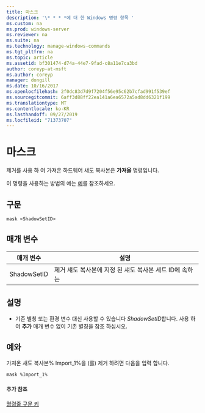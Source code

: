 ```yaml
---
title: 마스크
description: '\* * * *에 대 한 Windows 명령 항목 '
ms.custom: na
ms.prod: windows-server
ms.reviewer: na
ms.suite: na
ms.technology: manage-windows-commands
ms.tgt_pltfrm: na
ms.topic: article
ms.assetid: bf301474-d74a-44e7-9fad-c8a11e7ca3bd
author: coreyp-at-msft
ms.author: coreyp
manager: dongill
ms.date: 10/16/2017
ms.openlocfilehash: 2f0dc83d7d9f7204f56e95c62b7cfad991f539ef
ms.sourcegitcommit: 6aff3d88ff22ea141a6ea6572a5ad8dd6321f199
ms.translationtype: MT
ms.contentlocale: ko-KR
ms.lasthandoff: 09/27/2019
ms.locfileid: "71373707"
---
```

# <a name="mask"></a>마스크



제거를 사용 하 여 가져온 하드웨어 섀도 복사본은 **가져올** 명령입니다.

이 명령을 사용하는 방법의 예는 [예](#BKMK_examples)를 참조하세요.

## <a name="syntax"></a>구문

```
mask <ShadowSetID>
```

## <a name="parameters"></a>매개 변수

|매개 변수|설명|
|---------|-----------|
|ShadowSetID|제거 섀도 복사본에 지정 된 섀도 복사본 세트 ID에 속하는|

## <a name="remarks"></a>설명

-   기존 별칭 또는 환경 변수 대신 사용할 수 있습니다 *ShadowSetID*합니다. 사용 하 여 **추가** 매개 변수 없이 기존 별칭을 참조 하십시오.

## <a name="BKMK_examples"></a>예와

가져온 섀도 복사본% Import_1%을 (를) 제거 하려면 다음을 입력 합니다.
```
mask %Import_1%
```

#### <a name="additional-references"></a>추가 참조

[명령줄 구문 키](command-line-syntax-key.md)
